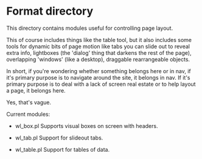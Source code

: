 Format directory
================

This directory contains modules useful for controlling page layout.

This of course includes things like the table tool, but it also includes
some tools for dynamic bits of page motion like tabs you can slide out
to reveal extra info, lightboxes (the 'dialog' thing that darkens the rest of the page),
overlapping 'windows' (like a desktop), draggable rearrangeable objects.

In short, if you're wondering whether something belongs here or in nav,
if it's primary purpose is to navigate around the site, it belongs in nav.
If it's primary purpose is to deal with a lack of screen real estate
or to help layout a page, it belongs here.

Yes, that's vague.

Current modules:
  
  * wl_box.pl
  Supports visual boxes on screen with headers.
  
  * wl_tab.pl
  Support for slideout tabs.
  
  * wl_table.pl
  Support for tables of data.
